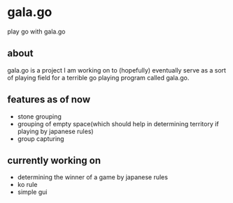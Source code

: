 # gala.go
play go with gala.go

## about
gala.go is a project I am working on to (hopefully) eventually serve as a sort of playing field for a terrible go playing program called gala.go.  


## features as of now
   * stone grouping
   * grouping of empty space(which should help in determining territory if playing by japanese rules)
   * group capturing
  
## currently working on
   * determining the winner of a game by japanese rules
   * ko rule
   * simple gui
